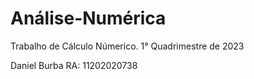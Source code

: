 # Análise-Numérica

Trabalho de Cálculo Númerico.
1° Quadrimestre de 2023

Daniel Burba RA: 11202020738
